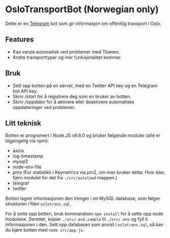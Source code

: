 # OsloTransportBot (Norwegian only)

Dette er en [Telegram](https://telegram.org/) bot som gir informasjon om offentlig transport i Oslo.

## Features

* Kan varsle automatisk ved problemer med Tbanen.
* Andre transporttyper og mer funksjonalitet kommer.


## Bruk  

* Sett opp botten på en server, med en Twitter API key og en Telegram bot API key.
* Skriv _/start_ for å registrere deg som en bruker av botten.
* Skriv _/oppdater_ for å aktivere eller deaktivere automatiske oppdateringer ved problemer.


## Litt teknisk

Botten er programert i Node.JS v8.6.0 og bruker følgende moduler (alle er tilgjengelig via npm):
* axios
* log-timestamp
* mysql2
* node-env-file
* pmx (For statistikk i Keymetrics via pm2, om man bruker dette. Hvis ikke, fjern modulet for det fra `./src/autoload` mappen.)
* telegraf
* twitter

Botten lagrer informasjonen den trenger i en MySQL database, som følger strukturen i filen `oslotrans.sql`.

For å sette opp botten, bruk kommandoen `npm install` for å sette opp node modulene. Deretter, kopier `./src/.end.sample` til `./src/.env` og fyll it informasjonen i den. Sett opp databasen som anvist i `oslotrans.sql`, så kan du kjøre botten med `node src/app.js`.
